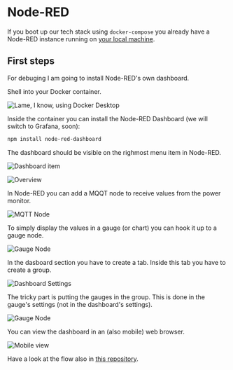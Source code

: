 # Node-RED

If you boot up our tech stack using `docker-compose` you already have a Node-RED instance running on [your local machine](http://localhost:1880/).

## First steps

For debuging I am going to install Node-RED's own dashboard.

Shell into your Docker container.

![Lame, I know, using Docker Desktop](./docs/images/shell-into-with-the-desktop-app.png)

Inside the container you can install the Node-RED Dashboard (we will switch to Grafana, soon):

```sh
npm install node-red-dashboard
```

The dashboard should be visible on the righmost menu item in Node-RED.

![Dashboard item](./docs/images/dashboard.png)


![Overview](./docs/images/1-overview.png)

In Node-RED you can add a MQQT node to receive values from the power monitor.

![MQTT Node](./docs/images/2-mqtt-node.png)

To simply display the values in a gauge (or chart) you can hook it up to a gauge node.

 ![Gauge Node](./docs/images/3-gauge-node.png) 

In the dasboard section you have to create a tab. Inside this tab you have to create a group. 

![Dashboard Settings](./docs/images/4-dashboard-node.png)

The tricky part is putting the gauges in the group. This is done in the gauge's settings (not in the dashboard's settings).

![Gauge Node](./docs/images/3-gauge-node.png) 

You can view the dashboard in an (also mobile) web browser.

![Mobile view](./docs/images/5-dashboard.png)

Have a look at the flow also in [this repository](./00-dashboard-example/dashboard.json).